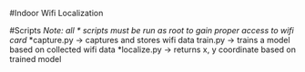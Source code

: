 #Indoor Wifi Localization

#Scripts
*Note: all * scripts must be run as root to gain proper access to wifi card*
*capture.py -> captures and stores wifi data
train.py -> trains a model based on collected wifi data
*localize.py -> returns x, y coordinate based on trained model
